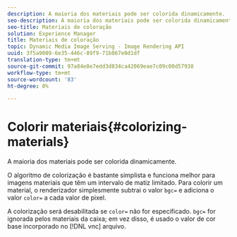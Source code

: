 ```yaml
---
description: A maioria dos materiais pode ser colorida dinamicamente.
seo-description: A maioria dos materiais pode ser colorida dinamicamente.
seo-title: Materiais de coloração
solution: Experience Manager
title: Materiais de coloração
topic: Dynamic Media Image Serving - Image Rendering API
uuid: 3f5a9089-6e35-446c-89f9-71b067e0d1df
translation-type: tm+mt
source-git-commit: 97a84e8e7edd3d834ca42069eae7c09c00d57938
workflow-type: tm+mt
source-wordcount: '83'
ht-degree: 0%

---
```



# Colorir materiais{#colorizing-materials}

A maioria dos materiais pode ser colorida dinamicamente.

O algoritmo de colorização é bastante simplista e funciona melhor para imagens materiais que têm um intervalo de matiz limitado. Para colorir um material, o renderizador simplesmente subtrai o valor `bgc=` e adiciona o valor `color=` a cada valor de pixel.

A colorização será desabilitada se `color=` não for especificado. `bgc=` for ignorada pelos materiais da caixa; em vez disso, é usado o valor de cor base incorporado no  [!DNL vnc] arquivo.
